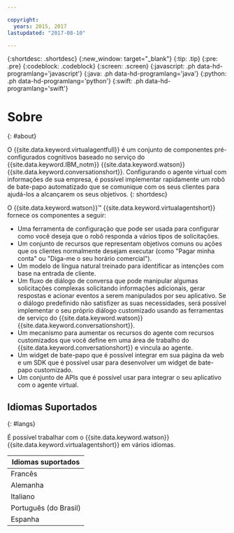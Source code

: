 ```yaml
---

copyright:
  years: 2015, 2017
lastupdated: "2017-08-10"

---
```


{:shortdesc: .shortdesc}
{:new_window: target="_blank"}
{:tip: .tip}
{:pre: .pre}
{:codeblock: .codeblock}
{:screen: .screen}
{:javascript: .ph data-hd-programlang='javascript'}
{:java: .ph data-hd-programlang='java'}
{:python: .ph data-hd-programlang='python'}
{:swift: .ph data-hd-programlang='swift'}

# Sobre
{: #about}

O {{site.data.keyword.virtualagentfull}} é um conjunto de componentes pré-configurados cognitivos baseado no serviço do
{{site.data.keyword.IBM_notm}} {{site.data.keyword.watson}} {{site.data.keyword.conversationshort}}. Configurando o agente virtual com
informações de sua empresa, é possível implementar rapidamente um robô de bate-papo automatizado que se comunique com os seus clientes para ajudá-los a alcançarem os
seus objetivos.
{: shortdesc}

O {{site.data.keyword.watson}}&trade; {{site.data.keyword.virtualagentshort}} fornece os componentes a seguir:

- Uma ferramenta de configuração que pode ser usada para configurar como você deseja que o robô responda a vários tipos de solicitações.
- Um conjunto de recursos que representam objetivos comuns ou ações que os clientes normalmente desejam executar (como "Pagar minha conta" ou "Diga-me o seu
horário comercial").
- Um modelo de língua natural treinado para identificar as intenções com base na entrada de cliente.
- Um fluxo de diálogo de conversa que pode manipular algumas solicitações complexas solicitando informações adicionais, gerar respostas e acionar eventos a
serem manipulados por seu aplicativo. Se o diálogo predefinido não satisfizer as suas necessidades, será possível implementar o seu próprio diálogo customizado usando
as ferramentas de serviço do {{site.data.keyword.watson}} {{site.data.keyword.conversationshort}}.
- Um mecanismo para aumentar os recursos do agente com recursos customizados que você define em uma área de trabalho
do {{site.data.keyword.conversationshort}} e vincula ao agente.
- Um widget de bate-papo que é possível integrar em sua página da web e um SDK que é possível usar para desenvolver um widget de bate-papo customizado.
- Um conjunto de APIs que é possível usar para integrar o seu aplicativo com o agente virtual.

## Idiomas Suportados
{: #langs}

É possível trabalhar com o {{site.data.keyword.watson}} {{site.data.keyword.virtualagentshort}} em vários idiomas.

|Idiomas suportados |
|-------------------|
|Francês |
|Alemanha|
|Italiano|
|Português (do Brasil)|
|Espanha|
